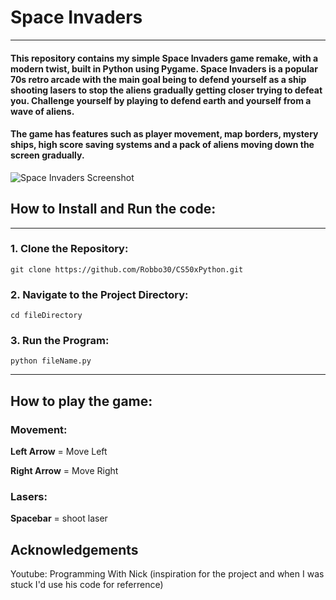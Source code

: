 # Space Invaders
---
#### This repository contains my simple Space Invaders game remake, with a modern twist, built in Python using Pygame. Space Invaders is a popular 70s retro arcade with the main goal being to defend yourself as a ship shooting lasers to stop the aliens gradually getting closer trying to defeat you. Challenge yourself by playing to defend earth and yourself from a wave of aliens.
#### The game has features such as player movement, map borders, mystery ships, high score saving systems and a pack of aliens moving down the screen gradually.

![Space Invaders Screenshot](https://github.com/Robbo30/SpaceInvaders/assets/152650090/3c09b74a-b859-4507-be0c-638371638028)
  
## How to Install and Run the code:
---
### 1. Clone the Repository:
  `git clone https://github.com/Robbo30/CS50xPython.git`
### 2. Navigate to the Project Directory:
  `cd fileDirectory`
### 3. Run the Program:
  `python fileName.py`
  
---
## How to play the game:

### Movement:
  __Left Arrow__ = Move Left
  
  __Right Arrow__ = Move Right
### Lasers:
  __Spacebar__ = shoot laser


  ## Acknowledgements
  Youtube: Programming With Nick (inspiration for the project and when I was stuck I'd use his code for referrence)



